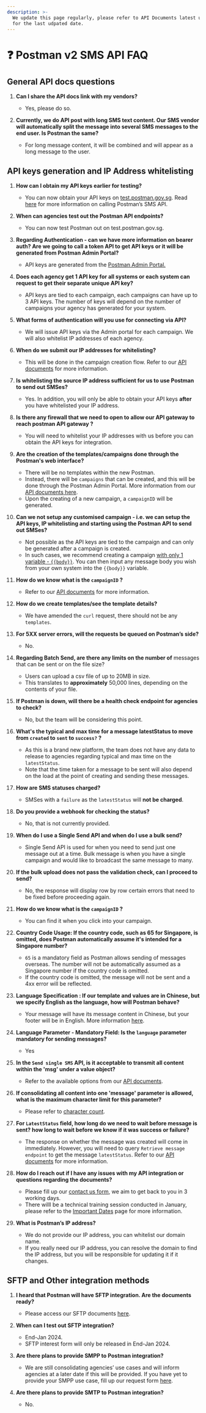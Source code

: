 ```yaml
---
description: >-
  We update this page regularly, please refer to API Documents latest updates
  for the last udpated date.
---
```


# ❓ Postman v2 SMS API FAQ

## General API docs questions

1.  **Can I share the API docs link with my vendors?**

    * Yes, please do so.


2. **Currently, we do API post with long SMS text content. Our SMS vendor will automatically split the message into several SMS messages to the end user. Is Postman the same?**
   * For long message content, it will be combined and will appear as a long message to the user.

## API keys generation and IP Address whitelisting

1.  **How can I obtain my API keys earlier for testing?**

    * You can now obtain your API keys on [test.postman.gov.sg](http://test.postman.gov.sg/). Read [here](https://api-docs.postman.gov.sg/postman-v2-api-docs/postman-v2-sms-api-user-documentation) for more information on calling Postman’s SMS API.


2.  **When can agencies test out the Postman API endpoints?**

    * You can now test Postman out on test.postman.gov.sg.


3.  **Regarding Authentication - can we have more information on bearer auth? Are we going to call a token API to get API keys or it will be generated from Postman Admin Portal?**

    * API keys are generated from the [Postman Admin Portal.](../postman-v2-admin-portal-for-api-users/create-campaign.md)


4.  **Does each agency get 1 API key for all systems or each system can request to get their separate unique API key?**

    * API keys are tied to each campaign, each campaigns can have up to 3 API keys. The number of keys will depend on the number of campaigns your agency has generated for your system.


5.  **What forms of authentication will you use for connecting via API?**

    * We will issue API keys via the Admin portal for each campaign. We will also whitelist IP addresses of each agency.


6.  **When do we submit our IP addresses for whitelisting?**

    * This will be done in the campaign creation flow. Refer to our [API documents](https://api-docs.postman.gov.sg/campaigns-and-messages/campaign-settings#ip-address-whitelisting) for more information.


7.  **Is whitelisting the source IP address sufficient for us to use Postman to send out SMSes?**

    * Yes. In addition, you will only be able to obtain your API keys **after** you have whitelisted your IP address.


8.  **Is there any firewall that we need to open to allow our API gateway to reach postman API gateway ?**

    * You will need to whitelist your IP addresses with us before you can obtain the API keys for integration.


9.  **Are the creation of the templates/campaigns done through the Postman's web interface?**

    * There will be no templates within the new Postman.
    * Instead, there will be `campaigns` that can be created, and this will be done through the Postman Admin Portal. More information from our [API documents here](../postman-v2-admin-portal-for-api-users/create-campaign.md).
    * Upon the creating of a new campaign, a `campaignID` will be generated.


10. **Can we not setup any customised campaign - i.e. we can setup the API keys, IP whitelisting and starting using the Postman API to send out SMSes?**

    * Not possible as the API keys are tied to the campaign and can only be generated after a campaign is created.
    * In such cases, we recommend creating a campaign [with only 1 variable - `{{body}}`](../postman-v2-admin-portal-for-api-users/create-message.md#api-users-who-do-not-want-to-manage-your-message-templates-within-postman). You can then input any message body you wish from your own system into the `{{body}}` variable.


11. **How do we know what is the `campaignID` ?**

    * Refer to our [API documents](https://api-docs.postman.gov.sg/campaigns-and-messages/create-campaign) for more information.


12. **How do we create templates/see the template details?**

    * We have amended the `curl` request, there should not be any `templates`.


13. **For 5XX server errors, will the requests be queued on Postman’s side?**

    * No.


14. **Regarding Batch Send, are there any limits on the number of** messages that can be sent or on the file size?

    * Users can upload a csv file of up to 20MB in size.
    * This translates to **approximately** 50,000 lines, depending on the contents of your file.


15. **If Postman is down, will there be a health check endpoint for agencies to check?**

    * No, but the team will be considering this point.


16. **What's the typical and max time for a message latestStatus to move from `created` to `sent` to `success?` ?**

    * As this is a brand new platform, the team does not have any data to release to agencies regarding typical and max time on the `latestStatus`.
    * Note that the time taken for a message to be sent will also depend on the load at the point of creating and sending these messages.


17. **How are SMS statuses charged?**

    * SMSes with a `failure` as the `latestStatus` will **not be charged**.


18. **Do you provide a webhook for checking the status?**

    * No, that is not currently provided.


19. **When do I use a Single Send API and when do I use a bulk send?**

    * Single Send API is used for when you need to send just one message out at a time. Bulk message is when you have a single campaign and would like to broadcast the same message to many.


20. **If the bulk upload does not pass the validation check, can I proceed to send?**

    * No, the response will display row by row certain errors that need to be fixed before proceeding again.


21. **How do we know what is the `campaignID` ?**

    * You can find it when you click into your campaign.


22. **Country Code Usage: If the country code, such as 65 for Singapore, is omitted, does Postman automatically assume it's intended for a Singapore number?**

    * `65` is a mandatory field as Postman allows sending of messages overseas. The number will not be automatically assumed as a Singapore number if the country code is omitted.
    * If the country code is omitted, the message will not be sent and a 4xx error will be reflected.


23. **Language Specification : If our template and values are in Chinese, but we specify English as the language, how will Postman behave?**

    * Your message will have its message content in Chinese, but your footer will be in English. More information [here](https://api-docs.postman.gov.sg/campaigns-and-messages/create-message#language).


24. **Language Parameter - Mandatory Field: Is the `language` parameter mandatory for sending messages?**

    * Yes


25. **In the `Send single SMS` API, is it acceptable to transmit all content within the 'msg' under a value object?**

    * Refer to the available options from our [API documents](https://api-docs.postman.gov.sg/campaigns-and-messages/create-message#language).


26. **If consolidating all content into one 'message' parameter is allowed, what is the maximum character limit for this parameter?**

    * Please refer to [character count](../postman-v2-admin-portal-for-api-users/create-message.md#character-count).


27. **For `LatestStatus` field, how long do we need to wait before message is sent? how long to wait before we know if it was success or failure?**

    * The response on whether the message was created will come in immediately. However, you will need to query `Retrieve message endpoint` to get the message `latestStatus`. Refer to our [API documents](https://api-docs.postman.gov.sg/endpoints-for-api-users/single-send) for more information.


28. **How do I reach out if I have any issues with my API integration or questions regarding the documents?**

    * Please fill up our [contact us form](https://form.gov.sg/admin/form/64a535b829d2650012a9938b), we aim to get back to you in 3 working days.
    * There willl be a technical training session conducted in January, please refer to the [Important Dates](../postman-v2-api-docs/important-dates.md) page for more information.


29. **What is Postman’s IP address?**
    * We do not provide our IP address, you can whitelist our domain name.&#x20;
    * If you really need our IP address, you can resolve the domain to find the IP address, but you will be responsible for updating it if it changes.&#x20;

## SFTP and Other integration methods

1.  **I heard that Postman will have SFTP integration. Are the documents ready?**

    * Please access our SFTP documents [here](https://api-docs.postman.gov.sg/sftp/sftp-integration).


2.  **When can I test out SFTP integration?**

    * End-Jan 2024.
    * SFTP interest form will only be released in End-Jan 2024.


3.  **Are there plans to provide SMPP to Postman integration?**

    * We are still consolidating agencies’ use cases and will inform agencies at a later date if this will be provided. If you have yet to provide your SMPP use case, fill up our request form [here](https://form.gov.sg/654c5f97a1058500113c1fef).


4. **Are there plans to provide SMTP to Postman integration?**
   * No.&#x20;
